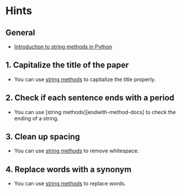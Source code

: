 # Hints

## General

- [Introduction to string methods in Python][string-method-docs]

## 1. Capitalize the title of the paper

- You can use [string methods][title-method-docs] to capitalize the title properly.

## 2. Check if each sentence ends with a period

- You can use [string methods][endwith-method-docs] to check the ending of a string.

## 3. Clean up spacing

- You can use [string methods][strip-method-docs] to remove whitespace.

## 4. Replace words with a synonym

- You can use [string methods][replace-method-docs] to replace words.

[string-method-docs]: https://docs.python.org/3/library/stdtypes.html#string-methods
[title-method-docs]: https://docs.python.org/3/library/stdtypes.html#str.title
[endswith-method-docs]: https://docs.python.org/3/library/stdtypes.html#str.endswith
[strip-method-docs]: https://docs.python.org/3/library/stdtypes.html#str.strip
[replace-method-docs]: https://docs.python.org/3/library/stdtypes.html#str.replace